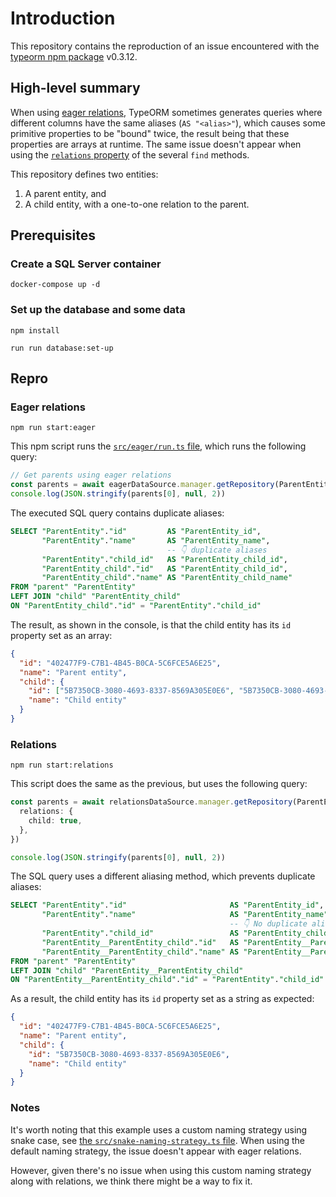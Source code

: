 # Introduction

This repository contains the reproduction of an issue encountered with the [typeorm npm package](https://www.npmjs.com/package/typeorm) v0.3.12.

## High-level summary

When using [eager relations](https://typeorm.io/eager-and-lazy-relations#eager-relations), TypeORM sometimes generates queries where different columns have the same aliases (`AS "<alias>"`), which causes some primitive properties to be "bound" twice, the result being that these properties are arrays at runtime.
The same issue doesn't appear when using the [`relations` property](https://typeorm.io/find-options#basic-options) of the several `find` methods.

This repository defines two entities:

1. A parent entity, and
1. A child entity, with a one-to-one relation to the parent.

## Prerequisites

### Create a SQL Server container

```console
docker-compose up -d
```

### Set up the database and some data

```console
npm install

run run database:set-up
```

## Repro

### Eager relations

```console
npm run start:eager
```

This npm script runs the [`src/eager/run.ts` file](./src/eager/run.ts), which runs the following query:

```ts
// Get parents using eager relations
const parents = await eagerDataSource.manager.getRepository(ParentEntity).find()
console.log(JSON.stringify(parents[0], null, 2))
```

The executed SQL query contains duplicate aliases:

```sql
SELECT "ParentEntity"."id"         AS "ParentEntity_id",
       "ParentEntity"."name"       AS "ParentEntity_name",
                                   -- 👇 duplicate aliases
       "ParentEntity"."child_id"   AS "ParentEntity_child_id",
       "ParentEntity_child"."id"   AS "ParentEntity_child_id",
       "ParentEntity_child"."name" AS "ParentEntity_child_name"
FROM "parent" "ParentEntity"
LEFT JOIN "child" "ParentEntity_child"
ON "ParentEntity_child"."id" = "ParentEntity"."child_id"
```

The result, as shown in the console, is that the child entity has its `id` property set as an array:

```json
{
  "id": "402477F9-C7B1-4B45-B0CA-5C6FCE5A6E25",
  "name": "Parent entity",
  "child": {
    "id": ["5B7350CB-3080-4693-8337-8569A305E0E6", "5B7350CB-3080-4693-8337-8569A305E0E6"],
    "name": "Child entity"
  }
}
```

### Relations

```console
npm run start:relations
```

This script does the same as the previous, but uses the following query:

```ts
const parents = await relationsDataSource.manager.getRepository(ParentEntity).find({
  relations: {
    child: true,
  },
})

console.log(JSON.stringify(parents[0], null, 2))
```

The SQL query uses a different aliasing method, which prevents duplicate aliases:

```sql
SELECT "ParentEntity"."id"                       AS "ParentEntity_id",
       "ParentEntity"."name"                     AS "ParentEntity_name",
                                                 -- 👇 No duplicate aliases
       "ParentEntity"."child_id"                 AS "ParentEntity_child_id",
       "ParentEntity__ParentEntity_child"."id"   AS "ParentEntity__ParentEntity_child_id",
       "ParentEntity__ParentEntity_child"."name" AS "ParentEntity__ParentEntity_child_name"
FROM "parent" "ParentEntity"
LEFT JOIN "child" "ParentEntity__ParentEntity_child"
ON "ParentEntity__ParentEntity_child"."id" = "ParentEntity"."child_id"
```

As a result, the child entity has its `id` property set as a string as expected:

```json
{
  "id": "402477F9-C7B1-4B45-B0CA-5C6FCE5A6E25",
  "name": "Parent entity",
  "child": {
    "id": "5B7350CB-3080-4693-8337-8569A305E0E6",
    "name": "Child entity"
  }
}
```

### Notes

It's worth noting that this example uses a custom naming strategy using snake case, see [the `src/snake-naming-strategy.ts` file](./src/snake-naming-strategy.ts).
When using the default naming strategy, the issue doesn't appear with eager relations.

However, given there's no issue when using this custom naming strategy along with relations, we think there might be a way to fix it.
